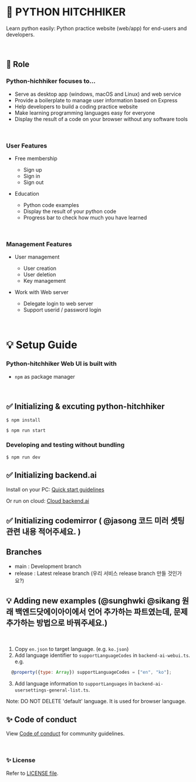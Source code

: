 # 🚀 PYTHON HITCHHIKER

Learn python easily: Python practice website (web/app) for end-users and developers.

</br>

## 📌 Role

### Python-hichhiker focuses to...

 * Serve as desktop app (windows, macOS and Linux) and web service
 * Provide a boilerplate to manage user information based on Express
 * Help developers to build a coding practice website
 * Make learning programming languages easy for everyone
 * Display the result of a code on your browser without any software tools

</br>

### User Features
 * Free membership
    * Sign up
    * Sign in
    * Sign out
 
 * Education
    * Python code examples
    * Display the result of your python code
    * Progress bar to check how much you have learned
 
</br>

### Management Features
 * User management
    * User creation
    * User deletion
    * Key management
 
 * Work with Web server
    * Delegate login to web server
    * Support userid / password login

</br>


# 💡 Setup Guide

### Python-hitchhiker Web UI is built with
 * `npm` as package manager

</br>

## ✅ Initializing & excuting python-hitchhiker

```
$ npm install
```

```
$ npm run start
```

### Developing and testing without bundling

```
$ npm run dev
```

## ✅ Initializing backend.ai 

Install on your PC: [Quick start guidelines](https://docs.backend.ai/en/latest/install/guides.html)

Or run on cloud: [Cloud backend.ai](https://cloud.backend.ai/)


## ✅ Initializing codemirror ( @jasong 코드 미러 셋팅관련 내용 적어주세요. )


## Branches

 * main : Development branch
 * release : Latest release branch   (우리 서비스 release branch 만들 것인가요?)




## 💡 Adding new examples (@sunghwki @sikang 원래 백엔드닷에이아이에서 언어 추가하는 파트였는데, 문제 추가하는 방법으로 바꿔주세요.)

</br>

 1. Copy `en.json` to target language. (e.g. `ko.json`)
 2. Add language identifier to `supportLanguageCodes` in `backend-ai-webui.ts`.
e.g.
```javascript
  @property({type: Array}) supportLanguageCodes = ["en", "ko"];
```
 3. Add language information to `supportLanguages` in `backend-ai-usersettings-general-list.ts`.

Note: DO NOT DELETE 'default' language. It is used for browser language.




##  ✨ Code of conduct

View [Code of conduct](https://github.com/innohack2021/python-hitchhiker/blob/main/CODE_OF_CONDUCT.md) for community guidelines.


</br>



### ✨ License

Refer to [LICENSE file](https://github.com/innohack2021/python-hitchhiker/blob/main/LICENSE.md).
